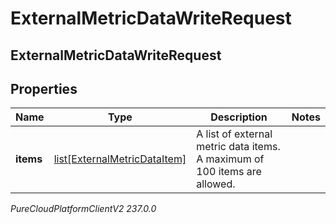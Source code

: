 # ExternalMetricDataWriteRequest

## ExternalMetricDataWriteRequest

## Properties

|Name | Type | Description | Notes|
|------------ | ------------- | ------------- | -------------|
| **items** | [list[ExternalMetricDataItem]](ExternalMetricDataItem) | A list of external metric data items. A maximum of 100 items are allowed. | |



_PureCloudPlatformClientV2 237.0.0_
